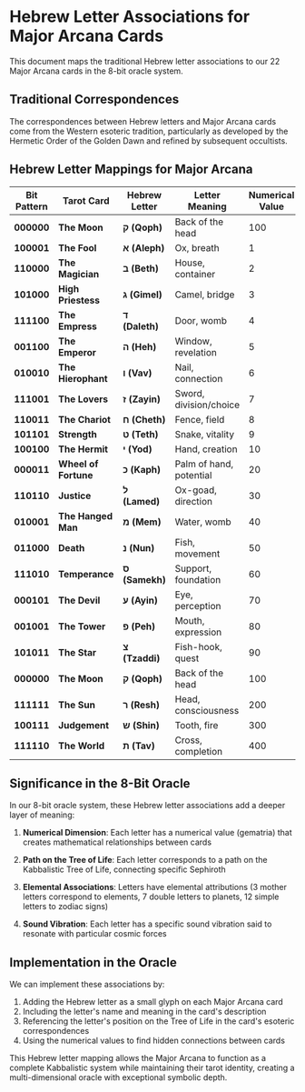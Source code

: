 # Hebrew Letter Associations for Major Arcana Cards

This document maps the traditional Hebrew letter associations to our 22 Major Arcana cards in the 8-bit oracle system.

## Traditional Correspondences

The correspondences between Hebrew letters and Major Arcana cards come from the Western esoteric tradition, particularly as developed by the Hermetic Order of the Golden Dawn and refined by subsequent occultists.

## Hebrew Letter Mappings for Major Arcana

| Bit Pattern | Tarot Card | Hebrew Letter | Letter Meaning | Numerical Value |
|-------------|------------|---------------|----------------|-----------------|
| **000000** | **The Moon** | **ק (Qoph)** | Back of the head | 100 |
| **100001** | **The Fool** | **א (Aleph)** | Ox, breath | 1 |
| **110000** | **The Magician** | **ב (Beth)** | House, container | 2 |
| **101000** | **High Priestess** | **ג (Gimel)** | Camel, bridge | 3 |
| **111100** | **The Empress** | **ד (Daleth)** | Door, womb | 4 |
| **001100** | **The Emperor** | **ה (Heh)** | Window, revelation | 5 |
| **010010** | **The Hierophant** | **ו (Vav)** | Nail, connection | 6 |
| **111001** | **The Lovers** | **ז (Zayin)** | Sword, division/choice | 7 |
| **110011** | **The Chariot** | **ח (Cheth)** | Fence, field | 8 |
| **101101** | **Strength** | **ט (Teth)** | Snake, vitality | 9 |
| **100100** | **The Hermit** | **י (Yod)** | Hand, creation | 10 |
| **000011** | **Wheel of Fortune** | **כ (Kaph)** | Palm of hand, potential | 20 |
| **110110** | **Justice** | **ל (Lamed)** | Ox-goad, direction | 30 |
| **010001** | **The Hanged Man** | **מ (Mem)** | Water, womb | 40 |
| **011000** | **Death** | **נ (Nun)** | Fish, movement | 50 |
| **111010** | **Temperance** | **ס (Samekh)** | Support, foundation | 60 |
| **000101** | **The Devil** | **ע (Ayin)** | Eye, perception | 70 |
| **001001** | **The Tower** | **פ (Peh)** | Mouth, expression | 80 |
| **101011** | **The Star** | **צ (Tzaddi)** | Fish-hook, quest | 90 |
| **000000** | **The Moon** | **ק (Qoph)** | Back of the head | 100 |
| **111111** | **The Sun** | **ר (Resh)** | Head, consciousness | 200 |
| **100111** | **Judgement** | **ש (Shin)** | Tooth, fire | 300 |
| **111110** | **The World** | **ת (Tav)** | Cross, completion | 400 |

## Significance in the 8-Bit Oracle

In our 8-bit oracle system, these Hebrew letter associations add a deeper layer of meaning:

1. **Numerical Dimension**: Each letter has a numerical value (gematria) that creates mathematical relationships between cards

2. **Path on the Tree of Life**: Each letter corresponds to a path on the Kabbalistic Tree of Life, connecting specific Sephiroth

3. **Elemental Associations**: Letters have elemental attributions (3 mother letters correspond to elements, 7 double letters to planets, 12 simple letters to zodiac signs)

4. **Sound Vibration**: Each letter has a specific sound vibration said to resonate with particular cosmic forces

## Implementation in the Oracle

We can implement these associations by:

1. Adding the Hebrew letter as a small glyph on each Major Arcana card
2. Including the letter's name and meaning in the card's description
3. Referencing the letter's position on the Tree of Life in the card's esoteric correspondences
4. Using the numerical values to find hidden connections between cards

This Hebrew letter mapping allows the Major Arcana to function as a complete Kabbalistic system while maintaining their tarot identity, creating a multi-dimensional oracle with exceptional symbolic depth.